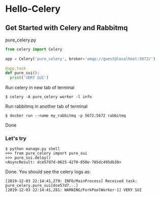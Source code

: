 # Hello-Celery

## Get Started with Celery and Rabbitmq

pure_celery.py
```python
from celery import Celery
 
app = Celery('pure_celery', broker='amqp://guest@localhost:5672/')
 
@app.task
def pure_sui():
  print('VERY SUI')
```

Run celery in new tab of terminal
```
$ celery -A pure_celery worker -l info
```

Run rabbitmq in another tab of terminal
```
$ docker run --name my_rabbitmq -p 5672:5672 rabbitmq
```

Done

### Let's try
```
$ python manage.py shell
>>> from pure_celery import pure_sui
>>> pure_sui.delay()
<AsyncResult: dce57d7d-0625-4270-858e-705dc495db38>
```

Done. You should see the celery logs as:
```
[2019-12-03 22:14:41,279: INFO/MainProcess] Received task: pure_celery.pure_sui[dce57d7...]  
[2019-12-03 22:14:41,281: WARNING/ForkPoolWorker-1] VERY SUI
```

